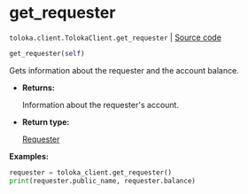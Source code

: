 # get_requester
`toloka.client.TolokaClient.get_requester` | [Source code](https://github.com/Toloka/toloka-kit/blob/v1.2.3/src/client/__init__.py#L3451)

```python
get_requester(self)
```

Gets information about the requester and the account balance.


* **Returns:**

  Information about the requester's account.

* **Return type:**

  [Requester](toloka.client.requester.Requester.md)

**Examples:**


```python
requester = toloka_client.get_requester()
print(requester.public_name, requester.balance)
```

